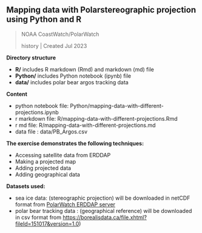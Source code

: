 

## Mapping data with Polarstereographic projection using Python and R
>NOAA CoastWatch/PolarWatch
>
>history | Created Jul 2023
>

**Directory structure**

- **R/**  includes R markdown (Rmd) and markdown (md) file
- **Python/**  includes Python notebook (ipynb) file
- **data/**  includes polar bear argos tracking data

**Content**

-  python notebook file: Python/mapping-data-with-different-projections.ipynb
-  r markdown file: R/mapping-data-with-different-projections.Rmd
-  r md file:  R/mapping-data-with-different-projections.md
-  data file : data/PB_Argos.csv


**The exercise demonstrates the following techniques:**

-  Accessing satellite data from ERDDAP
-  Making a projected map
-  Adding projected data
-  Adding geographical data

**Datasets used:**

- sea ice data:  (stereographic projection) will be downloaded in netCDF format from <a href="https://polarwatch.noaa.gov/data-server/erddapinfo.html" target="_blank">PolarWatch ERDDAP server</a>
- polar bear tracking data :  (geographical reference) will be downloaded in csv format from <a href="https://borealisdata.ca/file.xhtml?fileId=151017&version=1.0)" target="_blank">https://borealisdata.ca/file.xhtml?fileId=151017&version=1.0)</a> 


